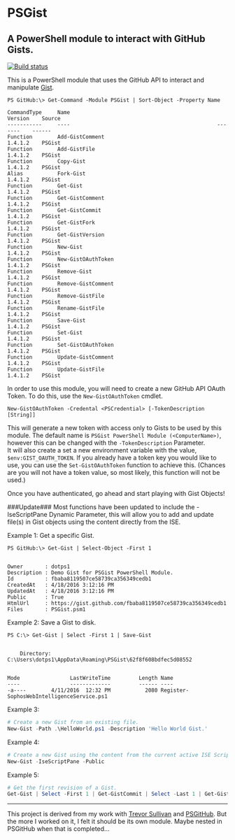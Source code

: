 # PSGist
## A PowerShell module to interact with GitHub Gists.

[![Build status](https://ci.appveyor.com/api/projects/status/8tldqe5wr9y3fcf8?svg=true)](https://ci.appveyor.com/project/dotps1/psgist)

This is a PowerShell module that uses the GitHub API to interact and manipulate [Gist](https://developer.github.com).


```
PS GitHub:\> Get-Command -Module PSGist | Sort-Object -Property Name

CommandType     Name                                               Version    Source
-----------     ----                                               -------    ------
Function        Add-GistComment                                    1.4.1.2    PSGist
Function        Add-GistFile                                       1.4.1.2    PSGist
Function        Copy-Gist                                          1.4.1.2    PSGist
Alias           Fork-Gist                                          1.4.1.2    PSGist
Function        Get-Gist                                           1.4.1.2    PSGist
Function        Get-GistComment                                    1.4.1.2    PSGist
Function        Get-GistCommit                                     1.4.1.2    PSGist
Function        Get-GistFork                                       1.4.1.2    PSGist
Function        Get-GistVersion                                    1.4.1.2    PSGist
Function        New-Gist                                           1.4.1.2    PSGist
Function        New-GistOAuthToken                                 1.4.1.2    PSGist
Function        Remove-Gist                                        1.4.1.2    PSGist
Function        Remove-GistComment                                 1.4.1.2    PSGist
Function        Remove-GistFile                                    1.4.1.2    PSGist
Function        Rename-GistFile                                    1.4.1.2    PSGist
Function        Save-Gist                                          1.4.1.2    PSGist
Function        Set-Gist                                           1.4.1.2    PSGist
Function        Set-GistOAuthToken                                 1.4.1.2    PSGist
Function        Update-GistComment                                 1.4.1.2    PSGist
Function        Update-GistFile                                    1.4.1.2    PSGist
```


In order to use this module, you will need to create a new GitHub API OAuth Token.  To do this, use the `New-GistOAuthToken` cmdlet.

```
New-GistOAuthToken -Credental <PSCredential> [-TokenDescription [String]]
```

This will generate a new token with access only to Gists to be used by this module.  The default name is `PSGist PowerShell Module (<ComputerName>)`, however this can be changed with the `-TokenDescription` Parameter.  
It will also create a set a new environment variable with the value, `$env:GIST_OAUTH_TOKEN`.
If you already have a token key you would like to use, you can use the `Set-GistOAuthToken` function to achieve this.
(Chances are you will not have a token value, so most likely, this function will not be used.)


Once you have authenticated, go ahead and start playing with Gist Objects!

###Update###
Most functions have been updated to include the -IseScriptPane Dynamic Parameter, this will allow you to add and update file(s) in Gist objects using the content directly from the ISE.

Example 1:
Get a specific Gist.
```
PS GitHub:\> Get-Gist | Select-Object -First 1


Owner       : dotps1
Description : Demo Gist for PSGist PowerShell Module.
Id          : fbaba8119507ce58739ca356349cedb1
CreatedAt   : 4/18/2016 3:12:16 PM
UpdatedAt   : 4/18/2016 3:12:16 PM
Public      : True
HtmlUrl     : https://gist.github.com/fbaba8119507ce58739ca356349cedb1
Files       : PSGist.psm1
```

Example 2:
Save a Gist to disk.
```
PS C:\> Get-Gist | Select -First 1 | Save-Gist


    Directory: C:\Users\dotps1\AppData\Roaming\PSGist\62f8f608bdfec5d08552


Mode                LastWriteTime         Length Name                                                                                                                                                                   
----                -------------         ------ ----                                                                                                                                                                   
-a----        4/11/2016  12:32 PM           2080 Register-SophosWebIntelligenceService.ps1         
```

Example 3:
```powershell
# Create a new Gist from an existing file.
New-Gist -Path .\HelloWorld.ps1 -Description 'Hello World Gist.'
```

Example 4:
```powershell
# Create a new Gist using the content from the current active ISE Script Tab.
New-Gist -IseScriptPane -Public
```

Example 5:
```powershell
# Get the first revision of a Gist.
Get-Gist | Select -First 1 | Get-GistCommit | Select -Last 1 | Get-GistVersion
```

---

This project is derived from my work with [Trevor Sullivan](https://github.com/pcgeek86) and [PSGitHub](https://github.com/pcgeek86/PSGitHub).  But the more I worked on it, I felt it should be its own module.  Maybe nested in PSGitHub when that is completed...
